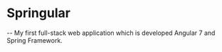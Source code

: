 # Springular
-- My first full-stack web application which is developed Angular 7 and Spring Framework.
